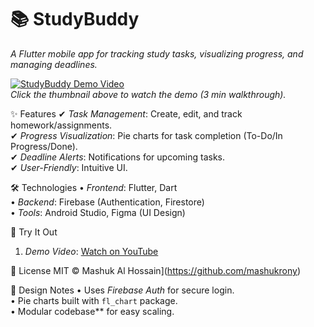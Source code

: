 # 📚 StudyBuddy 
*A Flutter mobile app for tracking study tasks, visualizing progress, and managing deadlines.*  

[![StudyBuddy Demo Video](https://img.youtube.com/vi/LwaVYusEjWw/maxresdefault.jpg)](https://youtu.be/LwaVYusEjWw)  
*Click the thumbnail above to watch the demo (3 min walkthrough).*  



✨ Features 
✔ *Task Management*: Create, edit, and track homework/assignments.  
✔ *Progress Visualization*: Pie charts for task completion (To-Do/In Progress/Done).  
✔ *Deadline Alerts*: Notifications for upcoming tasks.  
✔ *User-Friendly*: Intuitive UI.  



🛠️ Technologies 
• *Frontend*: Flutter, Dart  
• *Backend*: Firebase (Authentication, Firestore)  
• *Tools*: Android Studio, Figma (UI Design)  



🚀 Try It Out 
1. *Demo Video*: [Watch on YouTube](https://youtu.be/LwaVYusEjWw)  


📜 License 
MIT © Mashuk Al Hossain](https://github.com/mashukrony)  



🎨 Design Notes 
• Uses *Firebase Auth* for secure login.  
• Pie charts built with `fl_chart` package.  
• Modular codebase** for easy scaling.  

